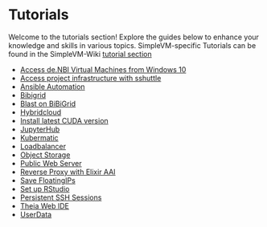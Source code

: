 # Tutorials

Welcome to the tutorials section! Explore the guides below to enhance your knowledge and skills in various topics.
SimpleVM-specific Tutorials can be found in the SimpleVM-Wiki [tutorial section]({{extra.simplevm_wiki_link}}Tutorials)


- [Access de.NBI Virtual Machines from Windows 10](Win10_SSH/index.md)
- [Access project infrastructure with sshuttle](Sshuttle/index.md)
- [Ansible Automation](Ansible/index.md)
- [Bibigrid](BiBiGrid/index.md)
- [Blast on BiBiGrid](BlastOnBiBiGrid/index.md)
- [Hybridcloud](Hybridcloud/index.md)
- [Install latest CUDA version](CUDA/index.md)
- [JupyterHub](JupyterHub/index.md)
- [Kubermatic](Kubermatic/index.md)
- [Loadbalancer](Loadbalancer/index.md)
- [Object Storage](ObjectStorage/index.md)
- [Public Web Server](PublicWebServer/index.md)
- [Reverse Proxy with Elixir AAI](Elixir_AAI/Elixir_AAI.md)
- [Save FloatingIPs](SaveFloatingIPs/index.md)
- [Set up RStudio](RStudio_Server/index.md)
- [Persistent SSH Sessions](Persistent_SSH_Sessions/index.md)
- [Theia Web IDE](TheiaIde/index.md)
- [UserData](UserData/index.md)
